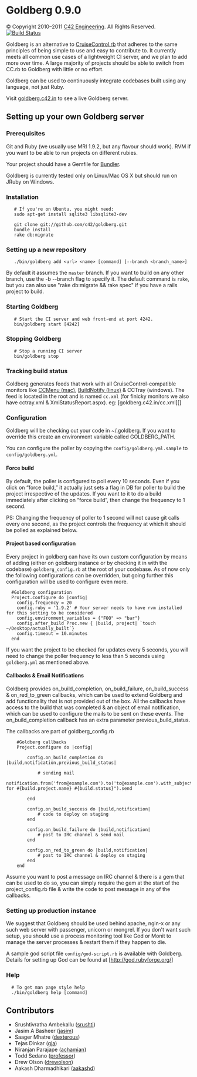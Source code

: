 # Goldberg 0.9.0

© Copyright 2010–2011 [C42 Engineering][]. All Rights Reserved.
[![Build Status](http://goldberg.c42.in/projects/goldberg.png)](http://goldberg.c42.in/projects/goldberg)

Goldberg is an alternative to [CruiseControl.rb][] that adheres to the same principles of being simple to use and easy to contribute to. It currently meets all common use cases of a lightweight CI server, and we plan to add more over time. A large majority of projects should be able to switch from CC.rb to Goldberg with little or no effort.

Goldberg can be used to continuously integrate codebases built using any language, not just Ruby.

Visit [goldberg.c42.in][] to see a live Goldberg server.

## Setting up your own Goldberg server

### Prerequisites

Git and Ruby (we usually use MRI 1.9.2, but any flavour should work).
RVM if you want to be able to run projects on different rubies.

Your project should have a Gemfile for [Bundler][].

Goldberg is currently tested only on Linux/Mac OS X but should run on JRuby on Windows.

### Installation
     
       # If you're on Ubuntu, you might need:
       sudo apt-get install sqlite3 libsqlite3-dev
     
       git clone git://github.com/c42/goldberg.git
       bundle install
       rake db:migrate

### Setting up a new repository
     
       ./bin/goldberg add <url> <name> [command] [--branch <branch_name>]

By default it assumes the <code>master</code> branch. If you want to build on any other branch, use the -b --branch flag to specify it. The default command is <code>rake</code>, but you can also use "rake db:migrate && rake spec" if you have a rails project to build.

### Starting Goldberg
     
       # Start the CI server and web front-end at port 4242.
       bin/goldberg start [4242]

### Stopping Goldberg
     
       # Stop a running CI server
       bin/goldberg stop

### Tracking build status

Goldberg generates feeds that work with all CruiseControl-compatible monitors like [CCMenu (mac)][], [BuildNotify (linux)][] & CCTray (windows). The feed is located in the root and is named `cc.xml` (for finicky monitors we also have cctray.xml & XmlStatusReport.aspx). eg: [goldberg.c42.in/cc.xml][]

### Configuration

Goldberg will be checking out your code in \~/.goldberg. If you want to override this create an environment variable called GOLDBERG\_PATH.

You can configure the poller by copying the `config/goldberg.yml.sample` to `config/goldberg.yml`.

#### Force build

By default, the poller is configured to poll every 10 seconds. Even if you click on “force build,” it actually just sets a flag in DB for poller to build the project irrespective of the updates. If you want to it to do a build immediately after clicking on “force build”, then change the frequency to 1 second.

PS: Changing the frequency of poller to 1 second will not cause git calls every one second, as the project controls the frequency at which it should be polled as explained below.

#### Project based configuration

Every project in goldberg can have its own custom configuration by means of adding (either on goldberg instance or by checking it in with the codebase) `goldberg_config.rb` at the root of your codebase. As of now only the following configurations can be overridden, but going further this configuration will be used to configure even more.
     
      #Goldberg configuration
      Project.configure do |config|
        config.frequency = 20
        config.ruby = '1.9.2' # Your server needs to have rvm installed for this setting to be considered
        config.environment_variables = {"FOO" => "bar"}
        config.after_build Proc.new { |build, project| `touch ~/Desktop/actually_built`}
        config.timeout = 10.minutes
      end

If you want the project to be checked for updates every 5 seconds, you will need to change the poller frequency to less than 5 seconds using `goldberg.yml` as mentioned above.

#### Callbacks & Email Notifications

Goldberg provides on_build_completion, on_build_failure, on_build_success & on_red_to_green callbacks, which can be used to extend Goldberg and add functionality that is not provided out of the box. All the callbacks have access to the build that was completed & an object of email notification, which can be used to configure the mails to be sent on these events. The on_build_completion callback has an extra parameter previous_build_status.

The callbacks are part of goldberg_config.rb

		#Goldberg callbacks
		Project.configure do |config|
		
			config.on_build_completion do |build,notification,previous_build_status| 
		
				# sending mail
				notification.from('from@example.com').to('to@example.com').with_subject("build for #{build.project.name} #{build.status}").send
				
			end
			
			config.on_build_success do |build,notification| 
				# code to deploy on staging
			end
			
			config.on_build_failure do |build,notification|
				# post to IRC channel & send mail
			end

			config.on_red_to_green do |build,notification|
				# post to IRC channel & deploy on staging
			end
		end
		
Assume you want to post a message on IRC channel & there is a gem that can be used to do so, you can simply require the gem at the start of the project_config.rb file & write the code to post message in any of the callbacks.

### Setting up production instance

We suggest that Goldberg should be used behind apache, ngin-x or any such web server with passenger, unicorn or mongrel. If you don't want such setup, you should use a process monitoring tool like God or Monit to manage the server processes & restart them if they happen to die.

A sample god script file <code>config/god-script.rb</code> is available with Goldberg. Details for setting up God can be found at [http://god.rubyforge.org/]

### Help
     
      # To get man page style help
      ./bin/goldberg help [command]

## Contributors

-   Srushtivratha Ambekallu ([srushti][])
-   Jasim A Basheer ([jasim][])
-   Saager Mhatre ([dexterous][])
-   Tejas Dinkar ([gja][])
-   Niranjan Parajape ([achamian][])
-   Todd Sedano ([professor][])
-   Drew Olson ([drewolson][])
-   Aakash Dharmadhikari ([aakashd][])

  [C42 Engineering]: http://c42.in
  [CruiseControl.rb]: https://github.com/thoughtworks/cruisecontrol.rb
  [goldberg.c42.in]: http://goldberg.c42.in
  [Bundler]: http://gembundler.com/
  [CCMenu (mac)]: http://ccmenu.sourceforge.net/
  [BuildNotify (linux)]: https://bitbucket.org/Anay/buildnotify/wiki/Home
  [goldberg.c42.in/XmlStatusReport.aspx]: http://goldberg.c42.in/XmlStatusReport.aspx
  [srushti]: http://github.com/srushti
  [jasim]: http://github.com/jasim
  [dexterous]: http://github.com/dexterous
  [gja]: http://github.com/gja
  [achamian]: http://github.com/achamian
  [professor]: http://github.com/professor
  [drewolson]: http://github.com/drewolson
  [aakashd]: http://github.com/aakashd
